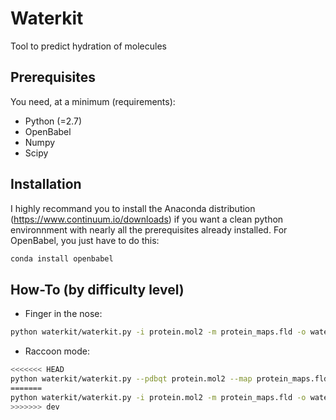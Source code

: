 # Waterkit
Tool to predict hydration of molecules

## Prerequisites

You need, at a minimum (requirements):
* Python (=2.7)
* OpenBabel
* Numpy 
* Scipy

## Installation

I highly recommand you to install the Anaconda distribution (https://www.continuum.io/downloads) if you want a clean python environnment with nearly all the prerequisites already installed. For OpenBabel, you just have to do this:
```bash
conda install openbabel
```

## How-To (by difficulty level)

* Finger in the nose:
```bash
python waterkit/waterkit.py -i protein.mol2 -m protein_maps.fld -o water.pdbqt
```

* Raccoon mode:
```bash
<<<<<<< HEAD
python waterkit/waterkit.py --pdbqt protein.mol2 --map protein_maps.fld -f waterkit/waterfield_0.1.par -w docs/water/water_maps.fld -o water.pdbqt
=======
python waterkit/waterkit.py -i protein.mol2 -m protein_maps.fld -o water.pdbqt -f waterfield.par -w water/maps.fld
>>>>>>> dev
```
